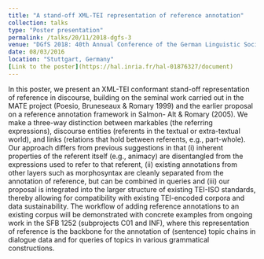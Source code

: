 ```yaml
---
title: "A stand-off XML-TEI representation of reference annotation"
collection: talks
type: "Poster presentation"
permalink: /talks/20/11/2018-dgfs-3
venue: "DGfS 2018: 40th Annual Conference of the German Linguistic Society"
date: 08/03/2016
location: "Stuttgart, Germany"
[Link to the poster](https://hal.inria.fr/hal-01876327/document)
---
```


In this poster, we present an XML-TEI conformant stand-off representation of reference in discourse, building on the seminal work carried out in the MATE project (Poesio, Bruneseaux & Romary 1999) and the earlier proposal on a reference annotation framework in Salmon- Alt & Romary (2005). We make a three-way distinction between markables (the referring expressions), discourse entities (referents in the textual or extra-textual world), and links (relations that hold between referents, e.g., part-whole). Our approach differs from previous suggestions in that (i) inherent properties of the referent itself (e.g., animacy) are disentangled from the expressions used to refer to that referent, (ii) existing annotations from other layers such as morphosyntax are cleanly separated from the annotation of reference, but can be combined in queries and (iii) our proposal is integrated into the larger structure of existing TEI-ISO standards, thereby allowing for compatibility with existing TEI-encoded corpora and data sustainability. The workflow of adding reference annotations to an existing corpus will be demonstrated with concrete examples from ongoing work in the SFB 1252 (subprojects C01 and INF), where this representation of reference is the backbone for the annotation of (sentence) topic chains in dialogue data and for queries of topics in various grammatical constructions.

